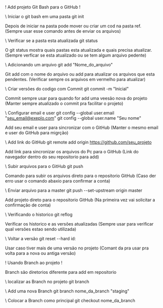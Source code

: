    ! Add projeto Git Bash para o GitHub !


\\ Iniciar o git bash em uma pasta
git init 

Depois de iniciar na pasta pode mover ou criar um cod na pasta ref.
     (Sempre usar esse comando antes de enviar os arquivos)


\\ Verificar se a pasta esta atualizada 
git status 

O git status mostra quais pastas esta atualizada e quais precisa atualizar.
    (Sempre verficar se esta atualizado ou se tem algum arquivo pedente)


\\ Adicionando um arquivo 
git add "Nome_do_arquivo"

Git add com o nome do arquivo ou add para atualizar os arquivos que esta pendentes.
    (Verificar sempre os arquivos em vermelho para atualizar)


\\ Criar versões do codigo com Commit
git commit -m "Inicial" 

Commit sempre usar para quando for add uma veesão nova do projeto 
  (Manter sempre atualizado o commit pra facilitar o projeto)


 \\ Configurar email e user 
git config --global user.email "seu_email@exeplo.com"
git config --global user.name "Seu nome"

Add seu email e user para sincronizar com o GitHub
   (Manter o mesmo email e user do GitHub para migrção)


\\ Add link do GitHub 
git remote add origin https://github.com/seu_projeto

Add link para sincronizar os arquivos do Pc para o GitHub
  (Link do navegador dentro do seu repositorio para add)


\\ Subir arquivos para o GitHub
git push

Comando para subir os arquivos direto para o repositorio GitHub
 (Caso der erro usar o comando abaxio para confirmar a conta)


\\ Enviar arquivo para a master 
git push --set-upstream origin master

Add projeto direto para o repositorio GitHub
 (Na primeira vez vai solicitar a confirmação de conta)


\\ Verificando o historico
git reflog

Verificar os historico e as versões atualizadas
 (Sempre usar para verificar qual versões estao sendo utilizada)

\\ Voltar a versão 
git reset --hard id:

Usar caso tiver mais de uma versão no projeto
 (Comant da pra usar pra volta para a nova ou antiga versão)



   ! Usando Branch ao projeto !

Branch são diretorios diferente para add em repositorio 

\\ localizar as Branch no projeto 
git branch


\\ Add uma nova Branch
git branch nome_da_branch "staging"


\\ Colocar a Branch como principal
git checkout nome_da_branch

